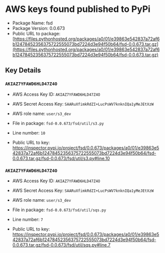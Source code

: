 # AWS keys found published to PyPi

* Package Name: fsd
* Package Version: 0.0.673
* Public URL to package: [https://files.pythonhosted.org/packages/a0/01/e39863e542837a72af6b12478452356375722555073bd7224d3e94f50b64/fsd-0.0.673.tar.gz](https://files.pythonhosted.org/packages/a0/01/e39863e542837a72af6b12478452356375722555073bd7224d3e94f50b64/fsd-0.0.673.tar.gz)

## Key Details

### `AKIAZ7YFAWD6HLD47Z4O`

* AWS Access Key ID: `AKIAZ7YFAWD6HLD47Z4O`
* AWS Secret Access Key: `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` 
* AWS role name: `user/s3_dev`
* File in package: `fsd-0.0.673/fsd/util/s3.py`
* Line number: `10`

* Public URL to key: https://inspector.pypi.io/project/fsd/0.0.673/packages/a0/01/e39863e542837a72af6b12478452356375722555073bd7224d3e94f50b64/fsd-0.0.673.tar.gz/fsd-0.0.673/fsd/util/s3.py#line.10



### `AKIAZ7YFAWD6HLD47Z4O`

* AWS Access Key ID: `AKIAZ7YFAWD6HLD47Z4O`
* AWS Secret Access Key: `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` 
* AWS role name: `user/s3_dev`
* File in package: `fsd-0.0.673/fsd/util/sqs.py`
* Line number: `7`

* Public URL to key: https://inspector.pypi.io/project/fsd/0.0.673/packages/a0/01/e39863e542837a72af6b12478452356375722555073bd7224d3e94f50b64/fsd-0.0.673.tar.gz/fsd-0.0.673/fsd/util/sqs.py#line.7


